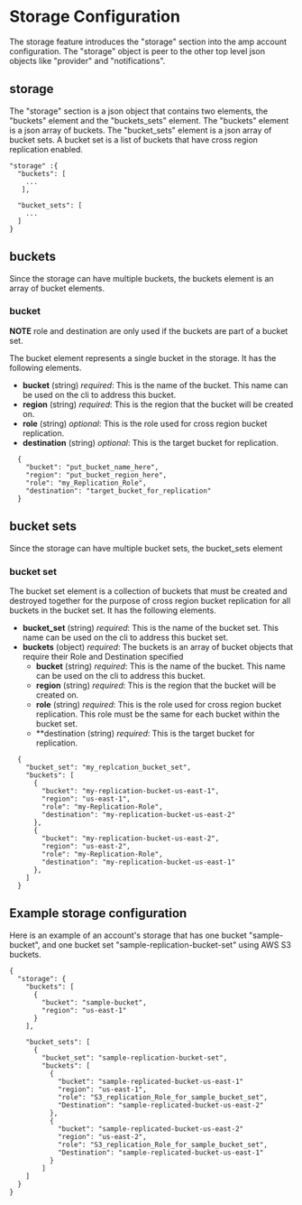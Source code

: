 # Storage Configuration

The storage feature introduces the "storage" section into the amp account configuration. The "storage" object is peer to the other top level json objects like "provider" and "notifications".

## storage

The "storage" section is a json object that contains two elements, the "buckets" element and the "buckets_sets" element. The "buckets" element is a json array of buckets. The "bucket_sets" element is a json array of bucket sets. A bucket set is a list of buckets that have cross region replication enabled.

```
"storage" :{
  "buckets": [
    ...
   ],

  "bucket_sets": [
    ...
  ]
}
```

## buckets
Since the storage can have multiple buckets, the buckets element is an array of bucket elements.

### bucket

**NOTE** role and destination are only used if the buckets are part of a bucket set.

The bucket element represents a single bucket in the storage. It has the following elements.
- **bucket** (string) _required_: This is the name of the bucket. This name can be used on the cli to address this bucket.
- **region** (string) _required_: This is the region that the bucket will be created on.
- **role** (string) _optional_: This is the role used for cross region bucket replication.
- **destination** (string) _optional_: This is the target bucket for replication.

```
  {
    "bucket": "put_bucket_name_here",
    "region": "put_bucket_region_here",
    "role": "my_Replication_Role",
    "destination": "target_bucket_for_replication"
  }
```
## bucket sets
Since the storage can have multiple bucket sets, the bucket_sets element

### bucket set
The bucket set element is a collection of buckets that must be created and destroyed together for the purpose of cross region bucket replication for all buckets in the bucket set. It has the following elements.
- **bucket_set** (string) _required_: This is the name of the bucket set. This name can be used on the cli to address this bucket set.
- **buckets** (object) _required_: The buckets is an array of bucket objects that require their Role and Destination specified
  - **bucket** (string) _required_: This is the name of the bucket. This name can be used on the cli to address this bucket.
  - **region** (string) _required_: This is the region that the bucket will be created on.
  - **role** (string) _required_: This is the role used for cross region bucket replication. This role must be the same for each bucket within the bucket set.
  - **destination (string) _required_: This is the target bucket for replication.

```
  {
    "bucket_set": "my_replcation_bucket_set",
    "buckets": [
      {
        "bucket": "my-replication-bucket-us-east-1",
        "region": "us-east-1",
        "role": "my-Replication-Role",
        "destination": "my-replication-bucket-us-east-2"
      },
      {
        "bucket": "my-replication-bucket-us-east-2",
        "region": "us-east-2",
        "role": "my-Replication-Role",
        "destination": "my-replication-bucket-us-east-1"
      },
    ]
  }
```
## Example storage configuration
Here is an example of an account's storage that has one bucket "sample-bucket", and one bucket set "sample-replication-bucket-set" using AWS S3 buckets.

```
{
  "storage": {
    "buckets": [
      {
        "bucket": "sample-bucket",
        "region": "us-east-1"
      }
    ],

    "bucket_sets": [
      {
        "bucket_set": "sample-replication-bucket-set",
        "buckets": [
          {
            "bucket": "sample-replicated-bucket-us-east-1"
            "region": "us-east-1",
            "role": "S3_replication_Role_for_sample_bucket_set",
            "Destination": "sample-replicated-bucket-us-east-2"
          },
          {
            "bucket": "sample-replicated-bucket-us-east-2"
            "region": "us-east-2",
            "role": "S3_replication_Role_for_sample_bucket_set",
            "Destination": "sample-replicated-bucket-us-east-1"
          }
        ]
    ]
  }
}

```
